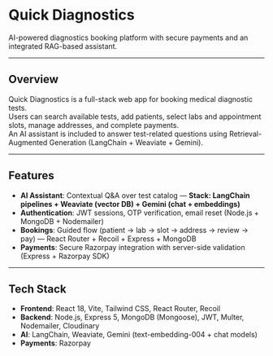 # Quick Diagnostics  
AI-powered diagnostics booking platform with secure payments and an integrated RAG-based assistant.  

---

## Overview  
Quick Diagnostics is a full-stack web app for booking medical diagnostic tests.  
Users can search available tests, add patients, select labs and appointment slots, manage addresses, and complete payments.  
An AI assistant is included to answer test-related questions using Retrieval-Augmented Generation (LangChain + Weaviate + Gemini).  

---

## Features  

- **AI Assistant**: Contextual Q&A over test catalog — **Stack: LangChain pipelines + Weaviate (vector DB) + Gemini (chat + embeddings)**  
- **Authentication**: JWT sessions, OTP verification, email reset (Node.js + MongoDB + Nodemailer)  
- **Bookings**: Guided flow (patient → lab → slot → address → review → pay) — React Router + Recoil + Express + MongoDB  
- **Payments**: Secure Razorpay integration with server-side validation (Express + Razorpay SDK)  


---

## Tech Stack  
- **Frontend**: React 18, Vite, Tailwind CSS, React Router, Recoil  
- **Backend**: Node.js, Express 5, MongoDB (Mongoose), JWT, Multer, Nodemailer, Cloudinary  
- **AI**: LangChain, Weaviate, Gemini (text-embedding-004 + chat models)  
- **Payments**: Razorpay  
